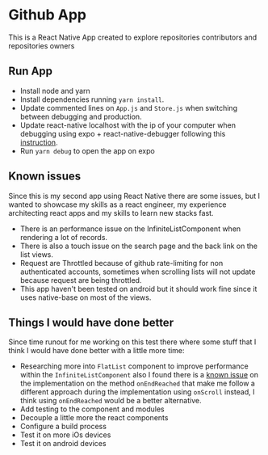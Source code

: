 # Github App
This is a React Native App created to explore repositories contributors and repositories owners

## Run App
- Install node and yarn
- Install dependencies running `yarn install`.
- Update commented lines on `App.js` and `Store.js` when switching between debugging and production.
- Update react-native localhost with the ip of your computer when debugging using expo + react-native-debugger following this [instruction](https://github.com/jhen0409/react-native-debugger).
- Run `yarn debug` to open the app on expo

## Known issues
Since this is my second app using React Native there are some issues, but I wanted to showcase my skills as a react engineer, my experience architecting react apps and my skills to learn new stacks fast.

- There is an performance issue on the InfiniteListComponent when rendering a lot of records.
- There is also a touch issue on the search page and the back link on the list views.
- Request are Throttled because of github rate-limiting for non authenticated accounts, sometimes when scrolling lists will not update because request are being throttled.
- This app haven't been tested on android but it should work fine since it uses native-base on most of the views.

## Things I would have done better
Since time runout for me working on this test there where some stuff that I think I would have done better with a little more time:

- Researching more into `FlatList` component to improve performance within the `InfiniteListComponent` also I found there is a [known issue](https://github.com/facebook/react-native/issues/14015) on the implementation on the method `onEndReached` that make me follow a different approach during the implementation using `onScroll` instead, I think using `onEndReached` would be a better alternative.
- Add testing to the component and modules
- Decouple a little more the react components
- Configure a build process
- Test it on more iOs devices
- Test it on android devices

